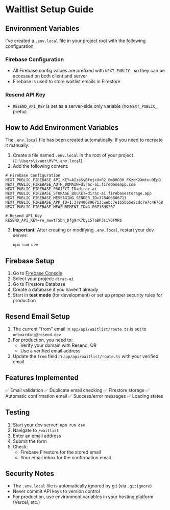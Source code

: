 # Waitlist Setup Guide

## Environment Variables

I've created a `.env.local` file in your project root with the following configuration:

### Firebase Configuration
- All Firebase config values are prefixed with `NEXT_PUBLIC_` so they can be accessed on both client and server
- Firebase is used to store waitlist emails in Firestore

### Resend API Key
- `RESEND_API_KEY` is set as a server-side only variable (no `NEXT_PUBLIC_` prefix)

## How to Add Environment Variables

The `.env.local` file has been created automatically. If you need to recreate it manually:

1. Create a file named `.env.local` in the root of your project (`C:\Users\ivanz\MVP\.env.local`)
2. Add the following content:

```env
# Firebase Configuration
NEXT_PUBLIC_FIREBASE_API_KEY=AIzaSyBfejcUxR2_0mBHO3H_FKzgK2Xmtuu9EpQ
NEXT_PUBLIC_FIREBASE_AUTH_DOMAIN=dirac-ai.firebaseapp.com
NEXT_PUBLIC_FIREBASE_PROJECT_ID=dirac-ai
NEXT_PUBLIC_FIREBASE_STORAGE_BUCKET=dirac-ai.firebasestorage.app
NEXT_PUBLIC_FIREBASE_MESSAGING_SENDER_ID=378406806713
NEXT_PUBLIC_FIREBASE_APP_ID=1:378406806713:web:7e1b5bb5e8cdc7e7c46768
NEXT_PUBLIC_FIREBASE_MEASUREMENT_ID=G-F6Z1SHS207

# Resend API Key
RESEND_API_KEY=re_awwtTSbn_Dfg9rK7byL5TaBP3siYGFMRb
```

3. **Important**: After creating or modifying `.env.local`, restart your dev server:
   ```bash
   npm run dev
   ```

## Firebase Setup

1. Go to [Firebase Console](https://console.firebase.google.com/)
2. Select your project: `dirac-ai`
3. Go to Firestore Database
4. Create a database if you haven't already
5. Start in **test mode** (for development) or set up proper security rules for production

## Resend Email Setup

1. The current "from" email in `app/api/waitlist/route.ts` is set to `onboarding@resend.dev`
2. For production, you need to:
   - Verify your domain with Resend, OR
   - Use a verified email address
3. Update the `from` field in `app/api/waitlist/route.ts` with your verified email

## Features Implemented

✅ Email validation
✅ Duplicate email checking
✅ Firestore storage
✅ Automatic confirmation email
✅ Success/error messages
✅ Loading states

## Testing

1. Start your dev server: `npm run dev`
2. Navigate to `/waitlist`
3. Enter an email address
4. Submit the form
5. Check:
   - Firebase Firestore for the stored email
   - Your email inbox for the confirmation email

## Security Notes

- The `.env.local` file is automatically ignored by git (via `.gitignore`)
- Never commit API keys to version control
- For production, use environment variables in your hosting platform (Vercel, etc.)


